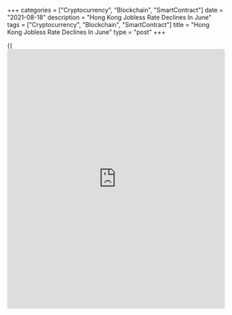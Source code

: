 +++
categories = ["Cryptocurrency", "Blockchain", "SmartContract"]
date = "2021-08-18"
description = "Hong Kong Jobless Rate Declines In June"
tags = ["Cryptocurrency", "Blockchain", "SmartContract"]
title = "Hong Kong Jobless Rate Declines In June"
type = "post"
+++

{{<iframe id="large-banner" src="https://www.bounty.group/#slide=10.0" width="100%" height="600" scrolling="no" style="border: 0px solid rgb(216, 221, 230); border-radius: 3px;">}}

Hong Kong's unemployment rate declined in June, the labor force
statistics from the Census and Statistics Department showed on Tuesday.

The unemployment rate fell to a seasonally adjusted 5.0 percent in three
months to July from 5.5 percent in three months to June.

The underemployment rate decreased to 2.4 percent from 2.5 percent in
the preceding period.

The number of unemployed persons decreased by around 14,700 to 198,400
in May-July. Over the same period, the number of underemployed persons
also declined by around 3,700 to 92,300.

Total employment increased about 9,900 to 3.65 million in three months
to July.

However, the economic and labor market outlook is still subject to
uncertainty, mainly stemming from the spread of more infectious COVID-19
variants in many places around the world," the Secretary for Labor and
Welfare, Dr Law Chi-kwong, said.

For comments and feedback [contact](https://www.playgroundfx.com/contact/): editorial@rtt[news](https://www.letsplayfx.com/blog/forex-news-website/).com

[Economic News][1]

 **What parts of the world are seeing the best (and worst) economic
performances lately? Click[here][2] to check out our [Econ Scorecard][2]
and find out! See up-to-the-moment [ranking](https://www.playgroundfx.com/blog/crypto-exchange-ranking/)s for the best and worst
performers in [GDP][3], [unemployment rate][4], [inflation][5] and much
more.**

   1. www.rtt[news](https://www.letsplayfx.com/blog/forex-news-website/).com/Content/EconomicNews.aspx
   2. www.rtt[news](https://www.letsplayfx.com/blog/forex-news-website/).com/economic-scorecard/world-rank/industrial-production/highest-performance.aspx
   3. www.rtt[news](https://www.letsplayfx.com/blog/forex-news-website/).com/economic-scorecard/world-rank/GDP/highest-performance.aspx
   4. www.rtt[news](https://www.letsplayfx.com/blog/forex-news-website/).com/economic-scorecard/world-rank/unemployment-rate/lowest-performance.aspx
   5. www.rtt[news](https://www.letsplayfx.com/blog/forex-news-website/).com/economic-scorecard/world-rank/CPI/highest-performance.aspx
